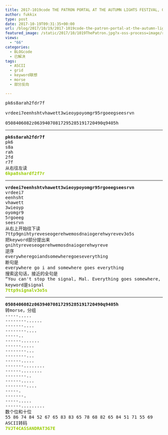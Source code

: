 ```yaml
---
title: 2017-1019code THE PATRON PORTAL AT THE AUTUMN LIGHTS FESTIVAL, OAKLAND, CA
author: fukkix
type: post
date: 2017-10-19T09:31:35+00:00
url: /blog/2017/10/19/2017-1019code-the-patron-portal-at-the-autumn-lights-festival-oakland-ca/
featured_image: /static/2017/10/1019ThePatron.jpg?x-oss-process=image/resize,m_fill,w_700,h_220
views:
  - "66"
categories:
  - BLOGcode
  - 已解决
tags:
  - ASCII
  - grid
  - keyword联想
  - morse
  - 部分反向

---
```

<pre>pk6s8arah2fdr7f

vrdeei7eenhshtvhawett3wieoypoyomgr95rgoeegseesrvn

0508406082z06394070817295285191720490q9405h
<!--more--></pre>

* * *

<pre><strong>pk6s8arah2fdr7f
</strong>pk6
s8a
rah
2fd
r7f
从右往左读<strong>
<span style="color: #99cc00;">6kpa8shardf2f7r</span></strong></pre>

* * *

<pre><strong>vrdeei7eenhshtvhawett3wieoypoyomgr95rgoeegseesrvn
</strong>vrdeei7
eenhsht
vhawett
3wieoyp
oyomgr9
5rgoeeg
seesrvn
从右上开始往下读
7ttp9gnihtyreveseogerehwemosdnaiogerehwyrevev3o5s
把keyword部分提出来
gnihtyreveseogerehwemosdnaiogerehwyreve
逆序
everywheregoiandsomewheregoeseverything
断句是
everywhere go i and somewhere goes everything
搜索这句话，接近的全句是
“You can't stop the signal, Mal. Everything goes somewhere, and I go everywhere.”
keyword是signal
<span style="color: #99cc00;"><strong>7ttp9signalv3o5s</strong></span></pre>

* * *

<pre><strong>0508406082z06394070817295285191720490q9405h
</strong>转morse，分组
-----..... 
--------......
-------.... 
--------....
-----.. 
------.......
------.....
--------... 
--------...
------.....
-------........
------........
--------..
------.....
--------....
-----. 
-------.
-----.....
------......... 
数个位和十位
55 86 74 84 52 67 65 83 83 65 78 68 82 65 84 51 71 55 69
ASCII转码
<strong><span style="color: #99cc00;">7VJT4CASSANDRAT3G7E</span></strong><strong>
</strong></pre>